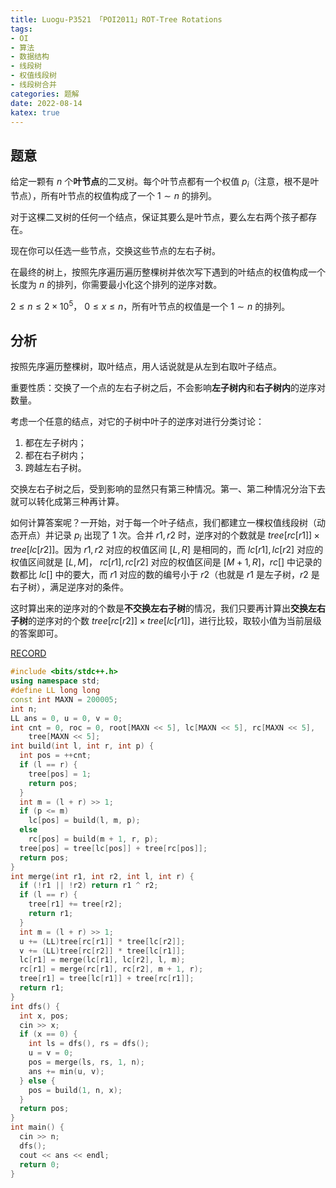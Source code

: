 ```yaml
---
title: Luogu-P3521 「POI2011」ROT-Tree Rotations
tags:
- OI
- 算法
- 数据结构
- 线段树
- 权值线段树
- 线段树合并
categories: 题解
date: 2022-08-14
katex: true
---
```


## 题意

给定一颗有 $n$ 个**叶节点**的二叉树。每个叶节点都有一个权值 $p_i$（注意，根不是叶节点），所有叶节点的权值构成了一个 $1 \sim n$ 的排列。  

对于这棵二叉树的任何一个结点，保证其要么是叶节点，要么左右两个孩子都存在。  

现在你可以任选一些节点，交换这些节点的左右子树。  

在最终的树上，按照先序遍历遍历整棵树并依次写下遇到的叶结点的权值构成一个长度为 $n$ 的排列，你需要最小化这个排列的逆序对数。

$2 \leq n \leq 2 \times 10^5$， $0 \leq x \leq n$，所有叶节点的权值是一个 $1 \sim n$ 的排列。

## 分析

按照先序遍历整棵树，取叶结点，用人话说就是从左到右取叶子结点。

重要性质：交换了一个点的左右子树之后，不会影响**左子树内**和**右子树内**的逆序对数量。

考虑一个任意的结点，对它的子树中叶子的逆序对进行分类讨论：

1. 都在左子树内；
2. 都在右子树内；
3. 跨越左右子树。

交换左右子树之后，受到影响的显然只有第三种情况。第一、第二种情况分治下去就可以转化成第三种再计算。

如何计算答案呢？一开始，对于每一个叶子结点，我们都建立一棵权值线段树（动态开点）并记录 $p_i$ 出现了 $1$ 次。合并 $r1, r2$ 时，逆序对的个数就是 $tree[rc[r1]] \times tree[lc[r2]]$。因为 $r1, r2$ 对应的权值区间 $[L, R]$ 是相同的，而 $lc[r1], lc[r2]$ 对应的权值区间就是 $[L, M]$， $rc[r1], rc[r2]$ 对应的权值区间是 $[M+1, R]$，$rc[]$ 中记录的数都比 $lc[]$ 中的要大，而 $r1$ 对应的数的编号小于 $r2$（也就是 $r1$ 是左子树，$r2$ 是右子树），满足逆序对的条件。

这时算出来的逆序对的个数是**不交换左右子树**的情况，我们只要再计算出**交换左右子树**的逆序对的个数 $tree[rc[r2]] \times tree[lc[r1]]$，进行比较，取较小值为当前层级的答案即可。

[RECORD](https://www.luogu.com.cn/record/83804384)

```cpp
#include <bits/stdc++.h>
using namespace std;
#define LL long long
const int MAXN = 200005;
int n;
LL ans = 0, u = 0, v = 0;
int cnt = 0, roc = 0, root[MAXN << 5], lc[MAXN << 5], rc[MAXN << 5],
    tree[MAXN << 5];
int build(int l, int r, int p) {
  int pos = ++cnt;
  if (l == r) {
    tree[pos] = 1;
    return pos;
  }
  int m = (l + r) >> 1;
  if (p <= m)
    lc[pos] = build(l, m, p);
  else
    rc[pos] = build(m + 1, r, p);
  tree[pos] = tree[lc[pos]] + tree[rc[pos]];
  return pos;
}
int merge(int r1, int r2, int l, int r) {
  if (!r1 || !r2) return r1 ^ r2;
  if (l == r) {
    tree[r1] += tree[r2];
    return r1;
  }
  int m = (l + r) >> 1;
  u += (LL)tree[rc[r1]] * tree[lc[r2]];
  v += (LL)tree[rc[r2]] * tree[lc[r1]];
  lc[r1] = merge(lc[r1], lc[r2], l, m);
  rc[r1] = merge(rc[r1], rc[r2], m + 1, r);
  tree[r1] = tree[lc[r1]] + tree[rc[r1]];
  return r1;
}
int dfs() {
  int x, pos;
  cin >> x;
  if (x == 0) {
    int ls = dfs(), rs = dfs();
    u = v = 0;
    pos = merge(ls, rs, 1, n);
    ans += min(u, v);
  } else {
    pos = build(1, n, x);
  }
  return pos;
}
int main() {
  cin >> n;
  dfs();
  cout << ans << endl;
  return 0;
}
```
